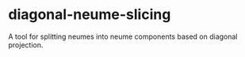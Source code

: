 # diagonal-neume-slicing
A tool for splitting neumes into neume components based on diagonal projection.